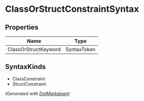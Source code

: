 # ClassOrStructConstraintSyntax

## Properties

| Name                 | Type        |
| -------------------- | ----------- |
| ClassOrStructKeyword | SyntaxToken |

## SyntaxKinds

* ClassConstraint
* StructConstraint


*\(Generated with [DotMarkdown](http://github.com/JosefPihrt/DotMarkdown)\)*